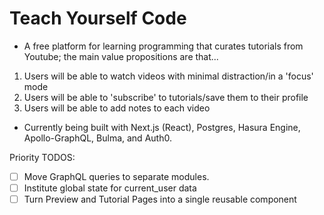 # Teach Yourself Code

- A free platform for learning programming that curates tutorials from Youtube; the main value propositions are that...

1. Users will be able to watch videos with minimal distraction/in a 'focus' mode
2. Users will be able to 'subscribe' to tutorials/save them to their profile
3. Users will be able to add notes to each video

- Currently being built with Next.js (React), Postgres, Hasura Engine, Apollo-GraphQL, Bulma, and Auth0.

Priority TODOS:

- [ ] Move GraphQL queries to separate modules.
- [ ] Institute global state for current_user data
- [ ] Turn Preview and Tutorial Pages into a single reusable component
